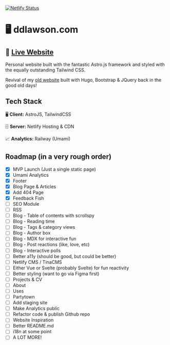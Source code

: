 [![Netlify Status](https://api.netlify.com/api/v1/badges/fc1f7af6-8c72-4f2e-96e7-29193e2a7081/deploy-status)](https://app.netlify.com/sites/ddlawson/deploys)

# 🖥️ ddlawson.com

## 🔗 [Live Website](https://ddlawson.com)

Personal website built with the fantastic Astro.js framework and styled with the equally outstanding Tailwind CSS.

Revival of my [old website](https://web.archive.org/web/20190805185139/http://ddlawson.com/) built with Hugo, Bootstrap & JQuery back in the good old days!

## Tech Stack

🖥️ **Client:** AstroJS, TailwindCSS

🗄️ **Server:** Netlify Hosting & CDN

📈 **Analytics:** Railway (Umami)

## Roadmap (in a very rough order)

- [x] MVP Launch (Just a single static page)
- [x] Umami Analytics
- [x] Footer
- [x] Blog Page & Articles
- [x] Add 404 Page
- [x] Feedback Fish
- [ ] SEO Module
- [ ] RSS
- [ ] Blog - Table of contents with scrollspy
- [ ] Blog - Reading time
- [ ] Blog - Tags & category views
- [ ] Blog - Author box
- [ ] Blog - MDX for interactive fun
- [ ] Blog - Post reactions (like, love, etc)
- [ ] Blog - Interactive polls
- [ ] Better a11y (should be good, but could be better)
- [ ] Netlify CMS / TinaCMS
- [ ] Either Vue or Svelte (probably Svelte) for fun reactivity
- [ ] Better styling (want to go via Figma first)
- [ ] Projects & CV
- [ ] About
- [ ] Uses
- [ ] Partytown
- [ ] Add staging site
- [ ] Make Analytics public
- [ ] Refactor code & publish Github repo
- [ ] Website Inspiration
- [ ] Better README.md
- [ ] i18n at some point
- [ ] A LOT MORE!
